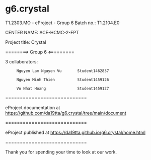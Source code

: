 # g6.crystal


T1.2303.MO - eProject - Group 6
Batch no.: T1.2104.E0

CENTER NAME: ACE-HCMC-2-FPT

Project title: Crystal

========> Group 6 <=========

3 collaborators:

         Nguyen Lam Nguyen Vu       Student1462837

         Nguyen Minh Thien          Student1459126
         
         Vo Nhat Hoang              Student1459127
============================

eProject documentation at https://github.com/da19tta/g6.crystal/tree/main/document

============================

eProject published at https://da19tta.github.io/g6.crystal/home.html

============================

Thank you for spending your time to look at our work.

